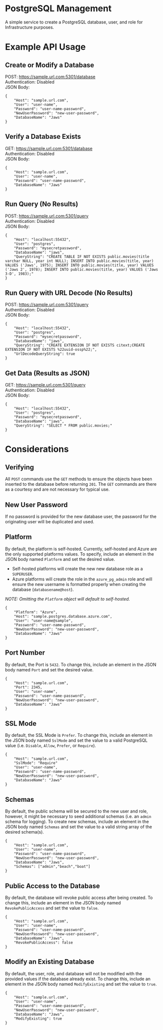 # PostgreSQL Management 
A simple service to create a PostgreSQL database, user, and role for Infrastructure purposes.

# Example API Usage

## Create or Modify a Database
POST: https://sample.url.com:5301/database  
Authentication: Disabled  
JSON Body:
```
{
    "Host": "sample.url.com",
    "User": "user-name",
    "Password": "user-name-password",
    "NewUserPassword": "new-user-password",
    "DatabaseName": "Jaws"
}
```

## Verify a Database Exists
GET: https://sample.url.com:5301/database  
Authentication: Disabled  
JSON Body:
```
{
    "Host": "sample.url.com",
    "User": "user-name",
    "Password": "user-name-password",
    "DatabaseName": "Jaws"
}
```

## Run Query (No Results) 
POST: https://sample.url.com:5301/query  
Authentication: Disabled  
JSON Body:
```
{
    "Host": "localhost:55432",
    "User": "postgres",
    "Password": "mysecretpassword",
    "DatabaseName": "jaws",
    "QueryString": "CREATE TABLE IF NOT EXISTS public.movies(title varchar NULL, year int NULL); INSERT INTO public.movies(title, year) VALUES ('Jaws', 1975); INSERT INTO public.movies(title, year) VALUES ('Jaws 2', 1978); INSERT INTO public.movies(title, year) VALUES ('Jaws 3-D', 1983);"
}
```

## Run Query with URL Decode (No Results) 
POST: https://sample.url.com:5301/query  
Authentication: Disabled  
JSON Body:
```
{
    "Host": "localhost:55432",
    "User": "postgres",
    "Password": "mysecretpassword",
    "DatabaseName": "jaws",
    "QueryString": "CREATE EXTENSION IF NOT EXISTS citext;CREATE EXTENSION IF NOT EXISTS %22uuid-ossp%22;",
    "UrlDecodeQueryString": true
}
```

## Get Data (Results as JSON)
GET: https://sample.url.com:5301/query  
Authentication: Disabled  
JSON Body:
```
{
    "Host": "localhost:55432",
    "User": "postgres",
    "Password": "mysecretpassword",
    "DatabaseName": "jaws",
    "QueryString": "SELECT * FROM public.movies;"
}
```

# Considerations

## Verifying
All `POST` commands use the `GET` methods to ensure the objects have been inserted to the database before returning `201`.  The `GET` commands are there as a courtesy and are not necessary for typical use.

## New User Password
If no password is provided for the new database user, the password for the originating user will be duplicated and used.  

## Platform
By default, the platform is self-hosted.  Currently, self-hosted and Azure are the only supported platforms values.  To specify, include an element in the JSON body named `Platform` and set the desired value.  
* Self-hosted platforms will create the new new database role as a `SUPERUSER`.  
* Azure platforms will create the role in the `azure_pg_admin` role and will ensure the new username is formatted properly when creating the database (`databasename@host`).  

_NOTE: Omitting the `Platform` object will default to self-hosted._
```
{
    "Platform": "Azure",
    "Host": "sample.postgres.database.azure.com",
    "User": "user-name@sample",
    "Password": "user-name-password",
    "NewUserPassword": "new-user-password",
    "DatabaseName": "Jaws"
}
```

## Port Number
By default, the Port is `5432`.  To change this, include an element in the JSON body named `Port` and set the desired value.  
```
{
    "Host": "sample.url.com",
    "Port": 2345,
    "User": "user-name",
    "Password": "user-name-password",
    "NewUserPassword": "new-user-password",
    "DatabaseName": "Jaws"
}
```

## SSL Mode
By default, the SSL Mode is `Prefer`.  To change this, include an element in the JSON body named `SslMode` and set the value to a valid PostgreSQL value (i.e. `Disable`, `Allow`, `Prefer`, or `Require`).  
```
{
    "Host": "sample.url.com",
    "SslMode": "Require"
    "User": "user-name",
    "Password": "user-name-password",
    "NewUserPassword": "new-user-password",
    "DatabaseName": "Jaws"
}
```

## Schemas
By default, the public schema will be secured to the new user and role, however, it might be necessary to seed additional schemas (i.e. an `admin` schema for logging).  To create new schemas, include an element in the JSON body named `Schemas` and set the value to a valid string array of the desired schema(s).  
```
{
    "Host": "sample.url.com",
    "User": "user-name",
    "Password": "user-name-password",
    "NewUserPassword": "new-user-password",
    "DatabaseName": "Jaws",
    "Schemas": ["admin","beach","boat"]
}
```

## Public Access to the Database
By default, the database will revoke public access after being created.  To change this, include an element in the JSON body named `RevokePublicAccess` and set the value to `false`.  
```
{
    "Host": "sample.url.com",
    "User": "user-name",
    "Password": "user-name-password",
    "NewUserPassword": "new-user-password",
    "DatabaseName": "Jaws",
    "RevokePublicAccess": false
}
```

## Modify an Existing Database
By default, the user, role, and database will not be modified with the provided values if the database already exist.  To change this, include an element in the JSON body named `ModifyExisting` and set the value to `true`.  
```
{
    "Host": "sample.url.com",
    "User": "user-name",
    "Password": "user-name-password",
    "NewUserPassword": "new-user-password",
    "DatabaseName": "Jaws",
    "ModifyExisting": true
}
```
